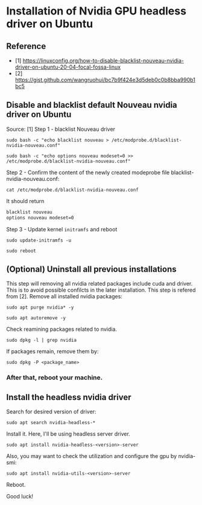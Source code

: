 # Installation of Nvidia GPU headless driver on Ubuntu

## Reference
- [1] https://linuxconfig.org/how-to-disable-blacklist-nouveau-nvidia-driver-on-ubuntu-20-04-focal-fossa-linux
- [2] https://gist.github.com/wangruohui/bc7b9f424e3d5deb0c0b8bba990b1bc5

## Disable and blacklist default Nouveau nvidia driver on Ubuntu
Source: [1]
Step 1 - blacklist Nouveau driver
```
sudo bash -c "echo blacklist nouveau > /etc/modprobe.d/blacklist-nvidia-nouveau.conf"
```
```
sudo bash -c "echo options nouveau modeset=0 >> /etc/modprobe.d/blacklist-nvidia-nouveau.conf"
```
Step 2 - Confirm the content of the newly created modeprobe file blacklist-nvidia-nouveau.conf:
```
cat /etc/modprobe.d/blacklist-nvidia-nouveau.conf
```
It should return 
```bash
blacklist nouveau
options nouveau modeset=0
```
Step 3 - Update kernel `initramfs` and reboot
```
sudo update-initramfs -u
```
```
sudo reboot
```

## (Optional) Uninstall all previous installations
This step will removing all nvidia related packages include cuda and driver.
This is to avoid possible confilcts in the later installation.
This step is refered from [2].
Remove all installed nvidia packages:
```
sudo apt purge nvidia* -y
```
```
sudo apt autoremove -y
```

Check reamining packages related to nvidia.
```
sudo dpkg -l | grep nvidia
```
If packages remain, remove them by:
```
sudo dpkg -P <package_name>
```
### After that, reboot your machine.

## Install the headless nvidia driver
Search for desired version of driver:
```
sudo apt search nvidia-headless-*
```
Install it. Here, I'll be using headless server driver.
```
sudo apt install nvidia-headless-<version>-server
```
Also, you may want to check the utilization and configure the gpu by nvidia-smi:
```
sudo apt install nvidia-utils-<version>-server
```
Reboot.

Good luck!

